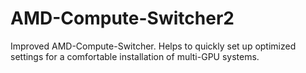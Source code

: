 # AMD-Compute-Switcher2
Improved AMD-Compute-Switcher. Helps to quickly set up optimized settings for a comfortable installation of multi-GPU systems.

